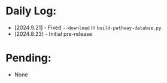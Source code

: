 # Daily Log: 
* [2024.9.21] - Fixed `--download` in `build-pathway-databse.py`
* [2024.8.23] - Initial pre-release

# Pending:
 - None